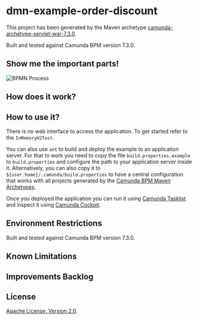 dmn-example-order-discount
=========================

This project has been generated by the Maven archetype
[camunda-archetype-servlet-war-7.3.0](http://docs.camunda.org/latest/guides/user-guide/#process-applications-maven-project-templates-archetypes).

Built and tested against Camunda BPM version 7.3.0.


Show me the important parts!
----------------------------

![BPMN Process](src/main/resources/process.png)


How does it work?
-----------------


How to use it?
--------------

There is no web interface to access the application.
To get started refer to the `InMemoryH2Test`.

You can also use `ant` to build and deploy the example to an application server.
For that to work you need to copy the file `build.properties.example` to `build.properties`
and configure the path to your application server inside it.
Alternatively, you can also copy it to `${user.home}/.camunda/build.properties`
to have a central configuration that works with all projects generated by the
[Camunda BPM Maven Archetypes](http://docs.camunda.org/latest/guides/user-guide/#process-applications-maven-project-templates-archetypes).

Once you deployed the application you can run it using
[Camunda Tasklist](http://docs.camunda.org/latest/guides/user-guide/#tasklist)
and inspect it using
[Camunda Cockpit](http://docs.camunda.org/latest/guides/user-guide/#cockpit).


Environment Restrictions
------------------------

Built and tested against Camunda BPM version 7.3.0.


Known Limitations
-----------------


Improvements Backlog
--------------------


License
-------

[Apache License, Version 2.0](http://www.apache.org/licenses/LICENSE-2.0).
